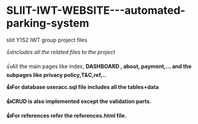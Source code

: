 # SLIIT-IWT-WEBSITE---automated-parking-system
sliit Y1S2 IWT group project files


👍*Includes all the related files to the project*

👍All the main pages like index, <b>DASHBOARD<b> , about, payment,...
  and the subpages like privacy policy,T&C,ref,..
  
👍For database useracc.sql file includes all the tables+data

👍CRUD is also implemented except the validation parts.

👍For references refer the references.html file.
